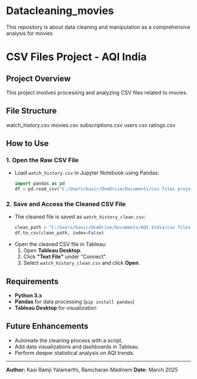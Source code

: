 # Datacleaning_movies
This repository is about data cleaning and manipulation as a comprehensive analysis for movies

# CSV Files Project - AQI India

## Project Overview
This project involves processing and analyzing CSV files related to movies. 

## File Structure
watch_history.csv
movies.csv
subscriptions.csv
users.csv
ratings.csv

## How to Use
### 1. Open the Raw CSV File
- Load `watch_history.csv` in Jupyter Notebook using Pandas:
  ```python
  import pandas as pd
  df = pd.read_csv("C:/Users/kasir/OneDrive/Documents/csv files project/CSV files/watch_history.csv")
  ```

### 2. Save and Access the Cleaned CSV File
- The cleaned file is saved as `watch_history_clean.csv`:
  ```python
  clean_path = "C:/Users/kasir/OneDrive/Documents/AQI India/csv files project/CSV files/watch_history_clean.csv"
  df.to_csv(clean_path, index=False)
  ```
- Open the cleaned CSV file in Tableau:
  1. Open **Tableau Desktop**.
  2. Click **"Text File"** under "Connect".
  3. Select `watch_history_clean.csv` and click **Open**.

## Requirements
- **Python 3.x**
- **Pandas** for data processing (`pip install pandas`)
- **Tableau Desktop** for visualization

## Future Enhancements
- Automate the cleaning process with a script.
- Add data visualizations and dashboards in Tableau.
- Perform deeper statistical analysis on AQI trends.

---
**Author:** Kasi Ramji Yalamarthi, Ramcharan Madineni
**Date:** March 2025

